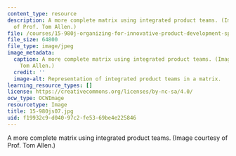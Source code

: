```yaml
---
content_type: resource
description: A more complete matrix using integrated product teams. (Image courtesy
  of Prof. Tom Allen.)
file: /courses/15-980j-organizing-for-innovative-product-development-spring-2007/f19932c9d04097c2fe5369be4e225846_15-980js07.jpg
file_size: 64800
file_type: image/jpeg
image_metadata:
  caption: A more complete matrix using integrated product teams. (Image by Prof.
    Tom Allen.)
  credit: ''
  image-alt: Representation of integrated product teams in a matrix.
learning_resource_types: []
license: https://creativecommons.org/licenses/by-nc-sa/4.0/
ocw_type: OCWImage
resourcetype: Image
title: 15-980js07.jpg
uid: f19932c9-d040-97c2-fe53-69be4e225846
---
```

A more complete matrix using integrated product teams. (Image courtesy of Prof. Tom Allen.)
